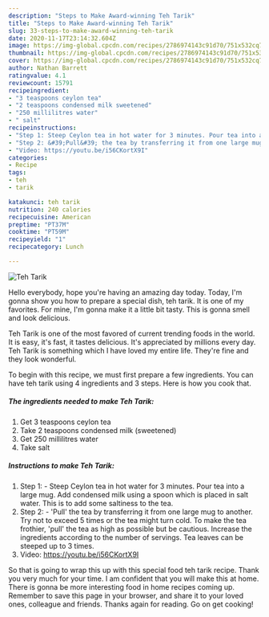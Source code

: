 ```yaml
---
description: "Steps to Make Award-winning Teh Tarik"
title: "Steps to Make Award-winning Teh Tarik"
slug: 33-steps-to-make-award-winning-teh-tarik
date: 2020-11-17T23:14:32.604Z
image: https://img-global.cpcdn.com/recipes/2786974143c91d70/751x532cq70/teh-tarik-recipe-main-photo.jpg
thumbnail: https://img-global.cpcdn.com/recipes/2786974143c91d70/751x532cq70/teh-tarik-recipe-main-photo.jpg
cover: https://img-global.cpcdn.com/recipes/2786974143c91d70/751x532cq70/teh-tarik-recipe-main-photo.jpg
author: Nathan Barrett
ratingvalue: 4.1
reviewcount: 15791
recipeingredient:
- "3 teaspoons ceylon tea"
- "2 teaspoons condensed milk sweetened"
- "250 millilitres water"
- " salt"
recipeinstructions:
- "Step 1: Steep Ceylon tea in hot water for 3 minutes. Pour tea into a large mug. Add condensed milk using a spoon which is placed in salt water. This is to add some saltiness to the tea."
- "Step 2: &#39;Pull&#39; the tea by transferring it from one large mug to another. Try not to exceed 5 times or the tea might turn cold. To make the tea frothier, &#39;pull&#39; the tea as high as possible but be cautious. Increase the ingredients according to the number of servings. Tea leaves can be steeped up to 3 times."
- "Video: https://youtu.be/i56CKortX9I"
categories:
- Recipe
tags:
- teh
- tarik

katakunci: teh tarik 
nutrition: 240 calories
recipecuisine: American
preptime: "PT37M"
cooktime: "PT59M"
recipeyield: "1"
recipecategory: Lunch

---
```



![Teh Tarik](https://img-global.cpcdn.com/recipes/2786974143c91d70/751x532cq70/teh-tarik-recipe-main-photo.jpg)

Hello everybody, hope you're having an amazing day today. Today, I'm gonna show you how to prepare a special dish, teh tarik. It is one of my favorites. For mine, I'm gonna make it a little bit tasty. This is gonna smell and look delicious.

Teh Tarik is one of the most favored of current trending foods in the world. It is easy, it's fast, it tastes delicious. It's appreciated by millions every day. Teh Tarik is something which I have loved my entire life. They're fine and they look wonderful.




To begin with this recipe, we must first prepare a few ingredients. You can have teh tarik using 4 ingredients and 3 steps. Here is how you cook that.

<!--inarticleads1-->

##### The ingredients needed to make Teh Tarik:

1. Get 3 teaspoons ceylon tea
1. Take 2 teaspoons condensed milk (sweetened)
1. Get 250 millilitres water
1. Take  salt




<!--inarticleads2-->

##### Instructions to make Teh Tarik:

1. Step 1: - Steep Ceylon tea in hot water for 3 minutes. Pour tea into a large mug. Add condensed milk using a spoon which is placed in salt water. This is to add some saltiness to the tea.
1. Step 2: - &#39;Pull&#39; the tea by transferring it from one large mug to another. Try not to exceed 5 times or the tea might turn cold. To make the tea frothier, &#39;pull&#39; the tea as high as possible but be cautious. Increase the ingredients according to the number of servings. Tea leaves can be steeped up to 3 times.
1. Video: https://youtu.be/i56CKortX9I




So that is going to wrap this up with this special food teh tarik recipe. Thank you very much for your time. I am confident that you will make this at home. There is gonna be more interesting food in home recipes coming up. Remember to save this page in your browser, and share it to your loved ones, colleague and friends. Thanks again for reading. Go on get cooking!
